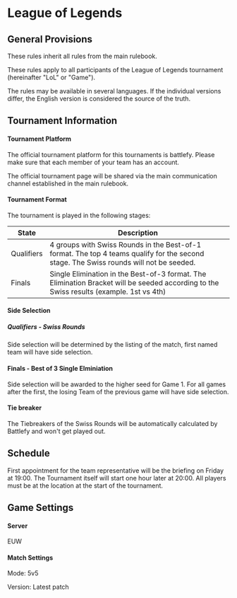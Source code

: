 # League of Legends

## General Provisions

These rules inherit all rules from the main rulebook.

These rules apply to all participants of the League of Legends tournament (hereinafter "LoL" or "Game").

The rules may be available in several languages. If the individual versions differ, the English version is considered the source of the truth.

## Tournament Information

#### Tournament Platform

The official tournament platform for this tournaments is battlefy.
Please make sure that each member of your team has an account.

The official tournament page will be shared via the main communication channel established in the main rulebook.

#### Tournament Format

The tournament is played in the following stages:

| State      | Description                                                                                                                             |
|------------|-----------------------------------------------------------------------------------------------------------------------------------------|
| Qualifiers | 4 groups with Swiss Rounds in the Best-of-1 format. The top 4 teams qualify for the second stage. The Swiss rounds will not be seeded.  |
| Finals     | Single Elimination in the Best-of-3 format. The Elimination Bracket will be seeded according to the Swiss results (example. 1st vs 4th) |

#### Side Selection

##### Qualifiers - Swiss Rounds

Side selection will be determined by the listing of the match, first named team will have side selection.

#### Finals - Best of 3 Single Elminiation

Side selection will be awarded to the higher seed for Game 1. For all games after the first, the losing Team of the previous game will have side selection.

#### Tie breaker

The Tiebreakers of the Swiss Rounds will be automatically calculated by Battlefy and won't get played out.

## Schedule

First appointment for the team representative will be the briefing on Friday at 19:00. The Tournament itself will start one hour later at 20:00.
All players must be at the location at the start of the tournament.

## Game Settings

#### Server

EUW

#### Match Settings

Mode: 5v5

Version: Latest patch
